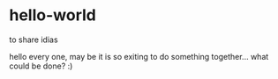 # hello-world
to share idias

hello every one, may be it is so exiting to do something
together... what could be done? :)
